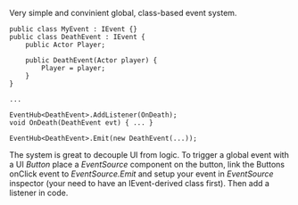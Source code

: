 Very simple and convinient global, class-based event system.

```
public class MyEvent : IEvent {}
public class DeathEvent : IEvent {
    public Actor Player;

    public DeathEvent(Actor player) {
        Player = player;
    }
}

...

EventHub<DeathEvent>.AddListener(OnDeath);
void OnDeath(DeathEvent evt) { ... }

EventHub<DeathEvent>.Emit(new DeathEvent(...));
```

The system is great to decouple UI from logic. To trigger a global event with a UI _Button_ place a _EventSource_ component on the button, link the Buttons onClick event to _EventSource.Emit_ and setup your event in _EventSource_ inspector (your need to have an IEvent-derived class first). Then add a listener in code.